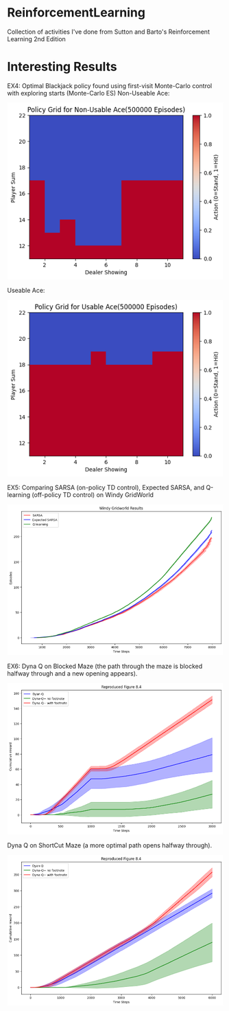 # ReinforcementLearning
Collection of activities I've done from Sutton and Barto's Reinforcement Learning 2nd Edition 

# Interesting Results
EX4:
Optimal Blackjack policy found using first-visit Monte-Carlo control with exploring starts (Monte-Carlo ES)
Non-Useable Ace:

![EX4Fig1](ex4_fall24/2bplot2.png)

Useable Ace:

![EX4Fig1](ex4_fall24/2bplot4.png)


EX5:
Comparing SARSA (on-policy TD control), Expected SARSA, and Q-learning (off-policy TD control) on Windy GridWorld

![EX5Fig1](ex5_fall24/Q4aFig.png)


EX6:
Dyna Q on Blocked Maze (the path through the maze is blocked halfway through and a new opening appears).

![EX6Fig1](ex6_fall24/fig8.4.png)

Dyna Q on ShortCut Maze (a more optimal path opens halfway through).

![EX6Fig2](ex6_fall24/fig8.5.png)
